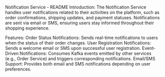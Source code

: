 Notification Service - README
Introduction:
The Notification Service handles user notifications related to their activities on the platform, such as order confirmations, shipping updates, and payment statuses. Notifications are sent via email or SMS, ensuring users stay informed throughout their shopping experience.

Features:
Order Status Notifications: Sends real-time notifications to users when the status of their order changes.
User Registration Notifications: Sends a welcome email or SMS upon successful user registration.
Event-Driven Notifications: Consumes Kafka events emitted by other services (e.g., Order Service) and triggers corresponding notifications.
Email/SMS Support: Provides both email and SMS notifications depending on user preferences.
